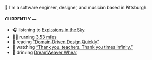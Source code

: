 👋 I'm a software engineer, designer, and musician based in Pittsburgh.

#### CURRENTLY —

* 🎧 listening to [Explosions in the Sky](https://www.last.fm/music/Explosions+in+the+Sky/_/The+Only+Moment+We+Were+Alone)
* 🏃‍♂️ running [3.53 miles](https://www.strava.com/activities/3789691647)
* 📘 reading [“Domain-Driven Design Quickly”](https://www.goodreads.com/book/show/2558105.Domain_Driven_Design_Quickly)
* 🍿 watching [“Thank you, teachers. Thank you times infinity.”](https://youtu.be/GqmLCMiUrdo)
* 🍺 drinking [DreamWeaver Wheat](https://untappd.com/user/namoscato/checkin/919903209)
